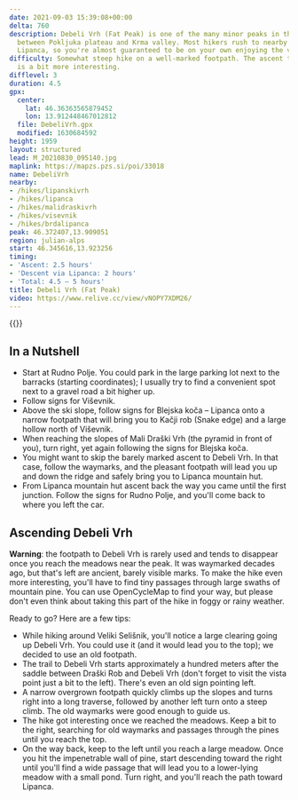```yaml
---
date: 2021-09-03 15:39:08+00:00
delta: 760
description: Debeli Vrh (Fat Peak) is one of the many minor peaks in the long ridge
  between Pokljuka plateau and Krma valley. Most hikers rush to nearby Viševnik or
  Lipanca, so you're almost guaranteed to be on your own enjoying the views and solitude.
difficulty: Somewhat steep hike on a well-marked footpath. The ascent to Debeli Vrh
  is a bit more interesting.
difflevel: 3
duration: 4.5
gpx:
  center:
    lat: 46.36363565879452
    lon: 13.912448467012812
  file: DebeliVrh.gpx
  modified: 1630684592
height: 1959
layout: structured
lead: M_20210830_095140.jpg
maplink: https://mapzs.pzs.si/poi/33018
name: DebeliVrh
nearby:
- /hikes/lipanskivrh
- /hikes/lipanca
- /hikes/malidraskivrh
- /hikes/visevnik
- /hikes/brdalipanca
peak: 46.372407,13.909051
region: julian-alps
start: 46.345616,13.923256
timing:
- 'Ascent: 2.5 hours'
- 'Descent via Lipanca: 2 hours'
- 'Total: 4.5 – 5 hours'
title: Debeli Vrh (Fat Peak)
video: https://www.relive.cc/view/vNOPY7XDM26/
---
```

{{<hike-details description="yes">}}
## In a Nutshell

* Start at Rudno Polje. You could park in the large parking lot next to the barracks (starting coordinates); I usually try to find a convenient spot next to a gravel road a bit higher up.
* Follow signs for Viševnik.
* Above the ski slope, follow signs for Blejska koča – Lipanca onto a narrow footpath that will bring you to Kačji rob (Snake edge) and a large hollow north of Viševnik.
* When reaching the slopes of Mali Draški Vrh (the pyramid in front of you), turn right, yet again following the signs for Blejska koča.
* You might want to skip the barely marked ascent to Debeli Vrh. In that case, follow the waymarks, and the pleasant footpath will lead you up and down the ridge and safely bring you to Lipanca mountain hut.
* From Lipanca mountain hut ascent back the way you came until the first junction. Follow the signs for Rudno Polje, and you'll come back to where you left the car.

## Ascending Debeli Vrh

**Warning**: the footpath to Debeli Vrh is rarely used and tends to disappear once you reach the meadows near the peak. It was waymarked decades ago, but that's left are ancient, barely visible marks. To make the hike even more interesting, you'll have to find tiny passages through large swaths of mountain pine. You can use OpenCycleMap to find your way, but please don't even think about taking this part of the hike in foggy or rainy weather.

Ready to go? Here are a few tips:

* While hiking around Veliki Selišnik, you'll notice a large clearing going up Debeli Vrh. You could use it (and it would lead you to the top); we decided to use an old footpath.
* The trail to Debeli Vrh starts approximately a hundred meters after the saddle between Draški Rob and Debeli Vrh (don't forget to visit the vista point just a bit to the left). There's even an old sign pointing left.
* A narrow overgrown footpath quickly climbs up the slopes and turns right into a long traverse, followed by another left turn onto a steep climb. The old waymarks were good enough to guide us.
* The hike got interesting once we reached the meadows. Keep a bit to the right, searching for old waymarks and passages through the pines until you reach the top.
* On the way back, keep to the left until you reach a large meadow. Once you hit the impenetrable wall of pine, start descending toward the right until you'll find a wide passage that will lead you to a lower-lying meadow with a small pond. Turn right, and you'll reach the path toward Lipanca.
